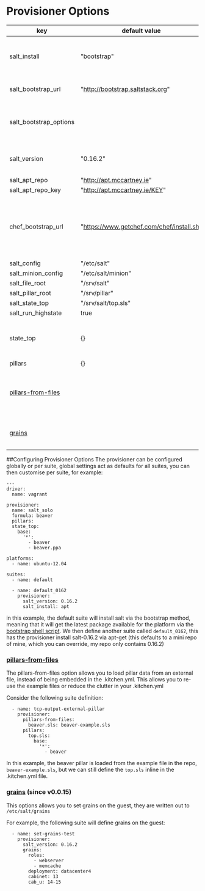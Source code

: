 
# Provisioner Options

key | default value | Notes
----|---------------|--------
salt_install| "bootstrap" | Method by which to install salt, "bootstrap" or "apt"
salt_bootstrap_url | "http://bootstrap.saltstack.org" | location of bootstrap script
salt_bootstrap_options | | optional options passed to the bootstrap script
salt_version | "0.16.2"| desired version, only affects apt installs
salt_apt_repo | "http://apt.mccartney.ie"| apt repo
salt_apt_repo_key| "http://apt.mccartney.ie/KEY"| apt repo key 
chef_bootstrap_url| "https://www.getchef.com/chef/install.sh"| the chef bootstrap installer, used to provide Ruby for the serverspec test runner on the guest OS
salt_config| "/etc/salt"|
salt_minion_config| "/etc/salt/minion"|
salt_file_root| "/srv/salt"|
salt_pillar_root| "/srv/pillar"|
salt_state_top| "/srv/salt/top.sls"|
salt_run_highstate| true |
state_top| {} | states that should be applied, in standard top.sls format
pillars| {} | pillar data 
[pillars-from-files](#pillars-from-files) | | a list of key-value pairs for files that should be loaded as pillar data
[grains](#grains) | | a hash to be re-written as /etc/salt/grains on the guest


##Configuring Provisioner Options
The provisioner can be configured globally or per suite, global settings act as defaults for all suites, you can then customise per suite, for example:
    
    ---
    driver:
      name: vagrant
    
    provisioner:
      name: salt_solo
      formula: beaver
      pillars:
      state_top:
        base:
          '*':
            - beaver
            - beaver.ppa
    
    platforms:
      - name: ubuntu-12.04
    
    suites:
      - name: default
    
      - name: default_0162
        provisioner:
          salt_version: 0.16.2
          salt_install: apt
          
in this example, the default suite will install salt via the bootstrap method, meaning that it will get the latest package available for the platform via the [bootstrap shell script](http://bootstrap.saltstack.org). We then define another suite called `default_0162`, this has the provisioner install salt-0.16.2 via apt-get (this defaults to a mini repo of mine, which you can override, my repo only contains 0.16.2)

### [pillars-from-files](id:pillars-from-files)
The pillars-from-files option allows you to load pillar data from an external file, instead of being embedded in the .kitchen.yml.  This allows you to re-use the example files or reduce the clutter in your .kitchen.yml

Consider the following suite definition:
    
      - name: tcp-output-external-pillar
        provisioner:
          pillars-from-files:
            beaver.sls: beaver-example.sls
          pillars:
            top.sls:
              base:
                '*':
                  - beaver

In this example, the beaver pillar is loaded from the example file in the repo, ``beaver-example.sls``, but we can still define the ``top.sls`` inline in the .kitchen.yml file. 

### [grains](id:grains) (since v0.0.15)

This options allows you to set grains on the guest, they are written out to ``/etc/salt/grains``

For example, the following suite will define grains on the guest:
    
      - name: set-grains-test
        provisioner:
          salt_version: 0.16.2
          grains:
            roles:
              - webserver
              - memcache
            deployment: datacenter4
            cabinet: 13
            cab_u: 14-15
            
